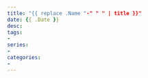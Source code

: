 ```yaml
---
title: "{{ replace .Name "-" " " | title }}"
date: {{ .Date }}
desc:
tags:
-
series:
-
categories:
-
---
```

